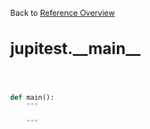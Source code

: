 
Back to [Reference Overview](https://github.com/pyrustic/jupitest/blob/master/docs/reference/README.md)

# jupitest.\_\_main\_\_



<br>


```python

def main():
    """
    
    """

```

